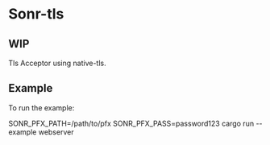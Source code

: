 # Sonr-tls

## WIP

Tls Acceptor using native-tls.

## Example
To run the example: 

SONR_PFX_PATH=/path/to/pfx SONR_PFX_PASS=password123 cargo run --example webserver
